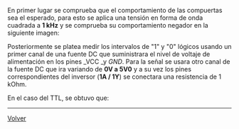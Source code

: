 En primer lugar se comprueba que el comportamiento de las compuertas sea el esperado, para esto se aplica una tensión en forma de onda cuadrada a **1 kHz** y se comprueba su comportamiento negador en la siguiente imagen:


Posteriormente se platea medir los intervalos de "1" y "0" lógicos usando un primer canal de una fuente DC que suministrara el nivel de voltaje de alimentación en los pines _VCC _y _GND_.  Para la señal se usara otro canal de la fuente DC que ira variando de **0V a 5V0**  y a su vez los pines correspondientes del inversor (**1A  /  1Y**) se conectara una resistencia de 1 kOhm.

En el caso del TTL, se obtuvo que:





---

[Volver](https://github.com/juamorenogo/Digital_2024_2/tree/main/Lab_01/SN70LS04)
